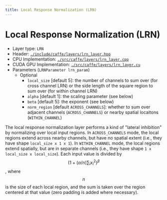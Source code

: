 ```yaml
---
title: Local Response Normalization (LRN)
---
```


# Local Response Normalization (LRN)

* Layer type: `LRN`
* Header: [`./include/caffe/layers/lrn_layer.hpp`](https://github.com/BVLC/caffe/blob/master/include/caffe/layers/lrn_layer.hpp)
* CPU Implementation: [`./src/caffe/layers/lrn_layer.cpp`](https://github.com/BVLC/caffe/blob/master/src/caffe/layers/lrn_layer.cpp)
* CUDA GPU Implementation: [`./src/caffe/layers/lrn_layer.cu`](https://github.com/BVLC/caffe/blob/master/src/caffe/layers/lrn_layer.cu)
* Parameters (`LRNParameter lrn_param`)
    - Optional
        - `local_size` [default 5]: the number of channels to sum over (for cross channel LRN) or the side length of the square region to sum over (for within channel LRN)
        - `alpha` [default 1]: the scaling parameter (see below)
        - `beta` [default 5]: the exponent (see below)
        - `norm_region` [default `ACROSS_CHANNELS`]: whether to sum over adjacent channels (`ACROSS_CHANNELS`) or nearby spatial locaitons (`WITHIN_CHANNEL`)

The local response normalization layer performs a kind of "lateral inhibition" by normalizing over local input regions. In `ACROSS_CHANNELS` mode, the local regions extend across nearby channels, but have no spatial extent (i.e., they have shape `local_size x 1 x 1`). In `WITHIN_CHANNEL` mode, the local regions extend spatially, but are in separate channels (i.e., they have shape `1 x local_size x local_size`). Each input value is divided by $$(1 + (\alpha/n) \sum_i x_i^2)^\beta$$, where $$n$$ is the size of each local region, and the sum is taken over the region centered at that value (zero padding is added where necessary).
